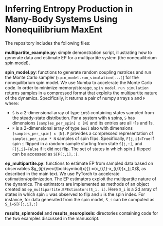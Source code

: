# Inferring Entropy Production in Many-Body Systems Using Nonequilibrium MaxEnt

The repository includes the following files:

**multipartite_example.py**: simple demonstration script, illustrating how to generate data and estimate EP for a multipartite system (the nonequilibrium spin model).

**spin_model.py**: functions to generate random coupling matrices and run the Monte Carlo sampler (`spin_model.run_simulation(...)`) for the nonequilibrium spin model. We use Numba to accelerate the Monte Carlo code. In order to minimize memory/storage, `spin_model.run_simulation` returns samples in a compressed format that exploits the multipartite nature of the dynamics. Specifically, it returns a pair of numpy arrays `S` and `F` where:
* `S` is a 2-dimensional array of type `int8` containing states sampled from the steady-state distribution. 
For a system with `N` spins, `S` has dimensions `[samples_per_spin] x [N]` and its entries are all -1s and 1s.
* `F` is a 2-dimensional array of type `bool` also with dimensions `[samples_per_spin] x [N]`. `F` provides
a compressed representation of `samples_per_spin * N` samples of spin flips. 
Specifically, `F[j,i]=True` if spin `i` flipped in a random sample starting from state `S[j,:]`, 
and `F[j,i]=False` if it did not flip.
The set of states in which spin `i` flipped can be accessed as `S[F[:,i],:]`.

**ep_multipartite.py**: functions to estimate EP from sampled data based on observables $g_{ij}(\vec{\boldsymbol{x}}) =(x_{i,1}-x_{i,0})x_{j,0}$, as described in the main text.
We use PyTorch to accelerate estimation/optimization. The EP estimators exploit the multipartite nature of the dynamics. The estimators
are implemented as methods of an object created as `ep_multipartite.EPEstimators(S_i, i)`. Here `S_i` is a 2d array of states in which spin `i`
was observed to flip and `i` is the spin index.  For instance, for data generated from the spin model, `S_i` can be computed as `S_i=S[F[:,i],:]`

**results_spinmodel** and **results_neuropixels**: directories containing code for the two examples discussed in the manuscript.
